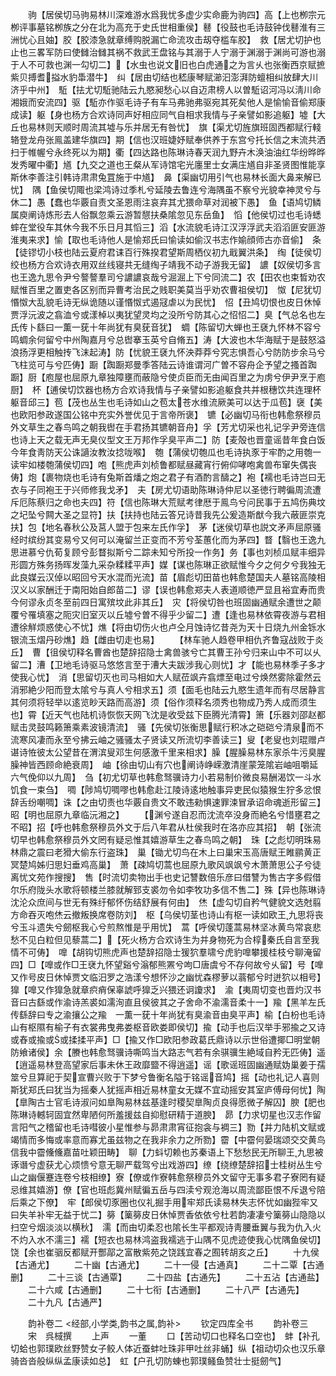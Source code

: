 <!-- { "loadSidebar": true } -->
　　驹【居侯切马驹易林川深难游水爲我忧多虚少实命鹿为驹四】高【上也栁宗元栁评事墓铭栁族之分在北为高充于史氏世相重侯】鼛【役鼓也毛诗鼓钟伐鼛淮有三洲忧心且妯】胶【胶漆急就章缚购脱漏亡命流攻击刼夺槛车胶】　救【居尤切护也止也三畧军防曰使雠治雠其祸不救武王盘铭与其溺于人宁溺于渊溺于渊尚可游也溺于人不可救也渊一勾切二】【水虫也说文旧也白虎通之为言乆也张衡西京赋摭紫贝搏耆搤水豹馽潜牛】　纠【居由切结也嵇康琴赋瀄汩澎湃防蟺相纠放肆大川济乎中州】　駈【抾尤切駈驰陆云九愍昶愁心以自迈肃榜人以曽駈诏河冯以淸川命湘娥而安流四】驱【駈亦作驱毛诗子有车马弗驰弗驱宛其死矣他人是愉愉音偷郑康成读】躯【身也杨方合欢诗同声好相应同气自相求我情与子亲譬如影追躯】墟【大丘也易林则天顺时周流其墟与乐并居无有咎忧】　旗【渠尤切旌旗班固西都赋行輚辂登龙舟张鳯盖建华旗四】期【信也汉班婕妤赋奉供养于东宫兮托长信之末流共洒扫于帷幄兮永终死以为期】衢【四达路也陈琳诗春天润九野卉木涣油油红华纷晔晔发秀曜中衢】馗【九交之道也王粲从军诗馆宅光廛里士女满庄馗自非圣贤图惟能享斯休李善注引韩诗肃肃兔罝施于中馗】　鼻【渠幽切用引气也易林长面大鼻来解已忧】　隅【鱼侯切陬也梁鸿诗过季札兮延陵去鲁连兮海隅虽不察兮光貌幸神灵兮与休二】愚【蠢也华覈自责文圣恩雨注哀弃其尤猥命草对润被下愚】　鱼【语鸠切鳞属庾阐诗炼形去人俗飘忽乘云游暂憇扶桑隂忽见东岳鱼】　慆【他侯切过也毛诗蟋蟀在堂役车其休今我不乐日月其慆三】滔【水流貌毛诗江汉浮浮武夫滔滔匪安匪游淮夷来求】愉【取也毛诗他人是愉郑氏曰愉读如偷汉书志作媮顔师古亦音偷】　条【徒镠切小枝也陆云夏府君诔百行殊揆君望斯周栖仪初九戢翼洪条】　绹【徒侯切绞也杨方合欢诗衣用双丝线寝共无缝绹子靖我不动子游我无留】　譨【奴侯切多言也王逸九思令尹兮謷謷羣司兮譨譨哀哉兮淈淈上下兮同流二】农【田农也束晳劝农赋惟百里之置吏各区别而异曹考治民之贱职美莫当乎劝农曹祖侯切】　怓【尼犹切惽怓大乱貌毛诗无纵诡随以谨惽怓式遏冦虐以为民忧】　怊【丑鸠切恨也皮日休悼贾浮沅波之翕洫兮或漾棹以夷犹望灵均之没所兮防其心之怊怊二】臭【气总名也左氏传卜繇曰一薫一莸十年尚犹有臭莸音犹】　蜩【陈留切大蝉也王褎九怀林不容兮鸣蜩余何留兮中州陶嘉月兮总辔搴玉英兮自脩五】涛【大波也木华海赋于是鼓怒溢浪扬浮更相触抟飞沫起涛】防【忧貌王褎九怀泱莽莽兮究志惧吾心兮防防步余马兮飞柱览可与兮匹俦】蹰【踟蹰郑曼季答陆云诗谁谓河广曽不容舟企予望之搔首踟蹰】厨【庖屋也屈原九章独障壅而蔽隐兮使贞臣而无由闻百里之为虏兮伊尹烹于庖厨】　杯【逋侯切饮器也杨方合欢诗我情与子亲譬如影追躯食共并根穗饮共连理杯躯音邱三】苞【茂也丛生也毛诗如山之苞太苍水维流厥美可以达于瓜苞】襃【美也欧阳参政遂国公铭中充实外誉优见于言帝所褒】　镳【必幽切马衔也韩愈祭穆员外文草生之春鸟鸣之朝我辔在手君扬其镳朝音舟】孚【芳尤切采也礼记孚尹旁连信也诗上天之载无声无臭仪型文王万邦作孚臭平声二】防【麦殻也晋童谣昔年食白饭今年食靑防天公诛讁汝教汝捻咙喉】　匏【蒲侯切匏瓜也毛诗执豕于牢酌之用匏一读牢如楼匏蒲侯切四】咆【熊虎声刘桢鲁都赋昼藏宵行俯仰哮咆禽兽布窜失偶丧俦】炮【裹物烧也毛诗有兔斯首燔之炮之君子有酒酌言醻之】袍【襦也毛诗岂曰无衣与子同袍王于兴师修我戈矛】　夫【房尤切语助陈琳诗仲尼以圣徳行聘徧周流遭斥厄陈蔡归之命也夫四】符【信也陈琳大荒赋考律厯于鳯鸟兮问民事于五鸠伤典坟之圮坠兮闗大圣之显符】扶【扶持也陆云答兄诗昔我先公爰造斯猷今我六蔽匪崇克扶】包【地名春秋公及莒人盟于包来左氏作孚】　茅【迷侯切草也説文矛声屈原骚经时缤纷其变易兮又何可以淹留兰正变而不芳兮荃蕙化而为茅四】瞀【翳也王逸九思进慕兮仇荀复顾兮彭瞀拟斯兮二踪未知兮所投一作务】务【事也刘桢瓜赋丰细异形圆方殊务扬晖发藻九采杂糅糅平声】媒【谋也陈琳正欲赋惟今夕之何夕兮我独无此良媒云汉倬以昭回兮天水混而光流】苗【眉彪切田苗也韩愈楚国夫人墓铭高陵相汉义以家酬迁于南阳始自郎苗二】谬【误也韩愈郑夫人表道顺徳严显且裕宜寿而贵今何谬永贞冬至前四日寓殡坟此非其丘】　灾【将侯切咎也班固幽通赋余遭世之颠覆兮罹填塞之阨灾旧室灭以丘墟兮曽不得乎少留二】遭【逢也易林依霄夜游与君相遭徐觧烦惑使心不忧】燋【将由切伤火也卢仝月蚀诗忆昔尧为天十日烧九州金铄水银流玉熠丹砂燋】趋【雌由切走也易】
　　【林车驰人趋卷甲相仇齐鲁寇战败于炎丘】　曹【徂侯切释名曹酋也楚辞招隐士禽兽骇兮亡其曹王孙兮归来山中不可以乆留二】漕【卫地毛诗驱马悠悠言至于漕大夫跋涉我心则忧】才【能也易林季子多才使我心忧】　消【思留切灭也司马相如大人赋莅飒卉翕熛至电过兮焕然雾除霍然云消邪絶少阳而登太隂兮与真人兮相求五】须【面毛也陆云九愍生遗年而有尽居静言其何须将轻举以逺览眇天路而高游】须【俗作须释名须秀也物成乃秀人成而须生也】霄【近天气也陆机诗恢恢天网飞沈是收受兹下臣腾光清霄】箫【乐器刘邵赵都赋击灵鼓鸣籁箫乘素波镜清流】　骚【先侯切张衡思赋行积冰之硙硙兮清泉而不流寒风凄而永至兮拂云岫之骚骚太子贤读又所流切李善读三】叟【老叟也刘琨赠卢谌诗恠彼太公望昔在渭滨叟邓生何感激千里来相求】臊【腥臊易林东家杀牛污臭腥臊神皆西顾命絶衰周】　岫【徐由切山有穴也阐诗峥嵘激清崖蒙笼隂岩岫咀嚼延六气俛仰以九周】　刍【初尤切草也韩愈驽骥诗力小若易制价微良易酬渴饮一斗水饥食一束刍】　啁【陟鸠切啁嘐也韩愈赴江陵诗逺地触事异吏民似猿猴生狞多忿恨辞舌纷嘲啁】诛【之由切责也华覈自贵文不敢违勑惧速罪涑冒承诏命魂逝形留三】昭【明也屈原九章临沅湘之】
　　【渊兮遂自忍而沈流卒没身而絶名兮惜壅君之不昭】招【呼也韩愈祭穆员外文于后八年君从杜侯我时在洛亦应其招】　朝【张流切早也韩愈祭穆员外文罔有疑忌惟其嬉游草生之春鸟鸣之朝】　珠【之彪切明珠易林鼎之震曰老猾大偷东行盗珠】　巢【锄尤切鸟在木上曰巢宋玉高唐赋王睢鹂黄正冥楚鸠姊归思妇垂鸡高巢】　萧【疎鸠切蒿也屈原九歌风飒飒兮木萧萧思公子兮徒离忧文苑作搜搜】　售【时流切卖物出手也史记讐数倍乐彦曰借讐为售古字多假借尔乐府陇头水歌将顿楼兰膝就解郅支裘勿令如李牧功多信不售二】殊【异也陈琳诗沈沦众庶间与世无有殊纡郁怀伤结舒展有何由】　烋【虚勾切自矜气健貌文选尅翦方命吞灭咆烋云撤叛换席卷防刘】　枢【乌侯切茎也诗山有枢一读如欧王九思将丧兮玉斗遗失兮劒枢我心兮煎熬惟是乎用忧】　蒿【呼侯切蓬蒿易林坚冰黄鸟常哀悲愁不见白粒但见藜蒿二】【死火杨方合欢诗生为并身物死为合椁秦氏自言至我情不可俦】　嘷【胡钩切熊虎声也楚辞招隐士猨狖羣啸兮虎豹嘷攀援桂枝兮聊淹留四】□【嘷或作□王裦九怀望谿兮滃郁熊罴兮呴□唐虞兮不存何故兮乆留】号【嘷又作号皮日休悼贾文临汨罗之浩漾兮想怀沙之幽忧森樛萝以蓊郁兮时迸狖以相号】獋【嘷又作獋急就章疻痟保辜諕呼獋乏兴猥还诇讂求】　渝【夷周切变也晋灼汉书音曰古繇或作渝诗羔裘如濡洵直且侯彼其之子舍命不渝濡音柔十一】羭【黑羊左氏传繇辞曰专之渝攘公之羭　一薫一莸十年尚犹有臭渝音由臭平声】榆【白枌也毛诗山有枢隰有榆子有衣裳弗曳弗娄枢音欧娄即侯切】揄【动手也后汉举手邪揄之又诗或舂或揄或或揉揉平声】□【揄又作□欧阳参政葛氏鼎诗以示世俗遭揶□明堂朝防飨诸侯】余【賸也韩愈驽骥诗嘶鸣当大路志气若有余骐骥生絶域自矜无匹俦】遥【逍遥易林登高望家后事未休王政靡盬不得逍遥】谣【歌谣班固幽通赋妫巢姜于孺筮兮旦算祀于契宣曹兴败于下梦兮鲁衡名隘于铭谣音鸠】摇【动也礼记人喜则斯犹郑氏曰犹当为摇秦人犹摇声相近易林童女无媒不宜动摇安其室庐傅母何忧】陶【臯陶古士官毛诗淑问如臯陶易林兹基逢时稷契臯陶贞良得愿微子解囚】腴【肥也陈琳诗轗轲固宜然卑陋何所羞援兹自抑慰研精于道腴】　昴【力求切星也汉志作留言阳气之稽留也毛诗嘒彼小星惟参与昴肃肃宵征抱衾与裯三】勠【并力陆机文赋或竭情而多悔或率意而寡尤虽兹物之在我非余力之所勠】霤【中霤何晏瑞颂交交黄鸟信我中霤儵儵嘉苗吐颖田畴】　聊【力蚪切赖也苏秦语上下愁愁民无所聊王九思被诼谮兮虚获尤心烦愦兮意无聊严载驾兮出戏游四】缭【绕缭楚辞招士桂树丛生兮山之幽偃蹇连卷兮枝相缭】寮【僚或作寮韩愈祭穆员外文留守无事多君子寮罔有疑忌维其嬉游】僚【官也班彪冀州赋徧五岳与四渎兮观沧海以周流鄙臣恨不斥退兮陪后乘之下僚】　牢【郎侯切豕圈也仪礼掘手用牢郑氏读易林失志怀忧如幽狴牢又曰失羊补牢无益于忧二】簩【篥簩皮日休悼贾香依依兮杜若韵凄凄兮篥簩山隐隐以扫空兮烟淡淡以横秋】　濡【而由切柔忍也隂长生平都观诗靑腰垂翼与我为仇入火不灼入水不濡三】襦【短衣也易林鸿盗我襦逃于山隅不见虎迹使我心忧隅鱼侯切】饶【余也崔骃反都赋开酆鄗之富散紫苑之饶践宜春之囿转胡亥之丘】
　　十九侯【古通尤】
　　二十幽【古通尤】
　　二十一侵【古通真】
　　二十二覃【古通删】
　　二十三谈【古通覃】
　　二十四盐【古通先】
　　二十五沾【古通盐】
　　二十六咸【古通删】
　　二十七衔【古通删】
　　二十八严【古通先】
　　二十九凡【古通严】

　　韵补卷二
<经部,小学类,韵书之属,韵补>
　　钦定四库全书
　　韵补卷三
　　宋　呉棫撰
　　上声
　　一董
　　口【苦动切口也释名口空也】　蚌【补孔切蛤也郭璞欧丝野赞女子鲛人体近蚕蚌吐珠非甲吐丝非蛹】纵【祖动切众也汉乐章骑沓沓般纵纵孟康读如总】　虹【户孔切防蝀也郭璞鳋鱼赞壮士挺劒气】
